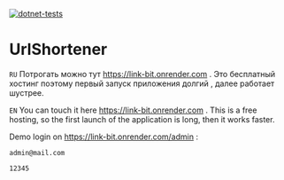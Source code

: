 [![dotnet-tests](https://github.com/kova1ev/UrlShortener/actions/workflows/dotnet-tests.yml/badge.svg?branch=main)](https://github.com/kova1ev/UrlShortener/actions/workflows/dotnet-tests.yml)
# UrlShortener

`RU` Потрогать можно тут https://link-bit.onrender.com . Это бесплатный хостинг поэтому первый запуск приложения долгий , далее работает шустрее.

`EN` You can touch it here https://link-bit.onrender.com . This is a free hosting, so the first launch of the application is long, then it works faster.

Demo login on https://link-bit.onrender.com/admin  :

`admin@mail.com`

`12345`
